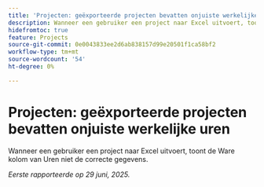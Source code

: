 ```yaml
---
title: 'Projecten: geëxporteerde projecten bevatten onjuiste werkelijke uren'
description: Wanneer een gebruiker een project naar Excel uitvoert, toont de Ware kolom van Uren niet de correcte gegevens.
hidefromtoc: true
feature: Projects
source-git-commit: 0e0043833ee2d6ab838157d99e20501f1ca58bf2
workflow-type: tm+mt
source-wordcount: '54'
ht-degree: 0%

---
```



# Projecten: geëxporteerde projecten bevatten onjuiste werkelijke uren

Wanneer een gebruiker een project naar Excel uitvoert, toont de Ware kolom van Uren niet de correcte gegevens.

_Eerste rapporteerde op 29 juni, 2025._
